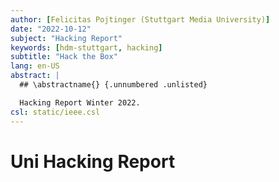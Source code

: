 ```yaml
---
author: [Felicitas Pojtinger (Stuttgart Media University)]
date: "2022-10-12"
subject: "Hacking Report"
keywords: [hdm-stuttgart, hacking]
subtitle: "Hack the Box"
lang: en-US
abstract: |
  ## \abstractname{} {.unnumbered .unlisted}

  Hacking Report Winter 2022.
csl: static/ieee.csl
---
```


# Uni Hacking Report
